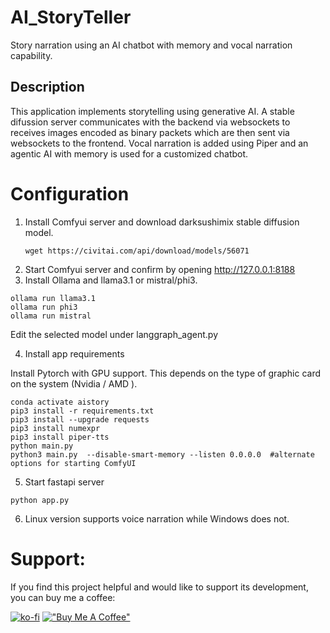 # AI_StoryTeller

Story narration using an AI chatbot with memory and vocal narration capability.

## Description

This application implements storytelling using generative AI.
A stable difussion server communicates with the backend via websockets to receives images
encoded as binary packets which are then sent via websockets to the frontend. Vocal narration is added using Piper and 
an agentic AI with memory is used for a customized chatbot.


# Configuration

1. Install Comfyui server and download darksushimix stable diffusion model.
   ```
   wget https://civitai.com/api/download/models/56071
   ```
2. Start Comfyui server and confirm by opening http://127.0.0.1:8188
3. Install Ollama and llama3.1 or mistral/phi3.
   
  ```
  ollama run llama3.1
  ollama run phi3
  ollama run mistral
  ```
Edit the selected model under langgraph_agent.py

4. Install app requirements

  Install Pytorch with GPU support. This depends on the type of graphic card on the system (Nvidia / AMD ).
 
  ```
  conda activate aistory
  pip3 install -r requirements.txt
  pip3 install --upgrade requests
  pip3 install numexpr
  pip3 install piper-tts
  python main.py 
  python3 main.py  --disable-smart-memory --listen 0.0.0.0  #alternate options for starting ComfyUI
  ```

5. Start fastapi server

```
python app.py
```

6. Linux version supports voice narration while Windows does not.




# Support:
If you find this project helpful and would like to support its development, you can buy me a coffee:

[![ko-fi](https://ko-fi.com/img/githubbutton_sm.svg)](https://ko-fi.com/Q5Q210TA62)
[!["Buy Me A Coffee"](https://www.buymeacoffee.com/assets/img/custom_images/orange_img.png)](https://www.buymeacoffee.com/dhimiterqendri)
